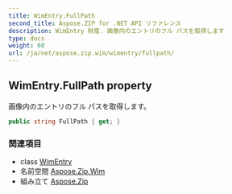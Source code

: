```yaml
---
title: WimEntry.FullPath
second_title: Aspose.ZIP for .NET API リファレンス
description: WimEntry 財産. 画像内のエントリのフル パスを取得します
type: docs
weight: 60
url: /ja/net/aspose.zip.wim/wimentry/fullpath/
---
```

## WimEntry.FullPath property

画像内のエントリのフル パスを取得します。

```csharp
public string FullPath { get; }
```

### 関連項目

* class [WimEntry](../)
* 名前空間 [Aspose.Zip.Wim](../../wimentry/)
* 組み立て [Aspose.Zip](../../../)


